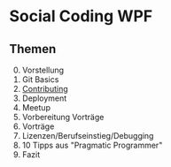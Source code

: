 # Social Coding WPF

## Themen
0. Vorstellung
1. Git Basics
2. [Contributing](https://github.com/fafuuu/social_coding/blob/master/lesson2.md)
3. Deployment
4. Meetup
5. Vorbereitung Vorträge
6. Vorträge
7. Lizenzen/Berufseinstieg/Debugging
8. 10 Tipps aus "Pragmatic Programmer"
9. Fazit
